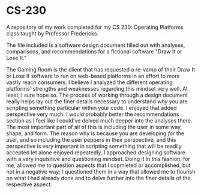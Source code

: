 # CS-230
A repository of my work completed for my CS 230: Operating Platforms class taught by Professor Fredericks.

The file included is a software design document filled out with analyses, comparisons, and recommendations for a fictional software "Draw It or Lose It."

The Gaming Room is the client that has requested a re-vamp of their Draw It or Lose It software to run on web-based platforms in an effort to
more vastly reach consumers.  I believe I analyzed the different operating platforms' strengths and weaknesses regarding this mindset very well.
At least, I sure hope so.
The process of working through a design document really helps lay out the finer details necessary to understand *why* you are scripting something
particular within your code.  I enjoyed that added perspective very much.
I would probably better the recommendations section as I feel like I could've delved much deeper into the analyses there.
The most important part of all of this is including the user in some way, shape, and form.  The reason why is because you are developing *for*
the user, and so including the user peppers in their perspective, and this perspective is very important in scripting something that will be readily accepted let alone enjoyed repeatedly.
I approached designing software with a very inquisitive and questioning mindset.  Doing it in this fashion, for me, allowed me to question aspects that I copmleted or accomplished, but not in a negative way; I questioned them in a way that allowed me to flourish on what I had already done and to delve further into the finer details of the respective aspect.
